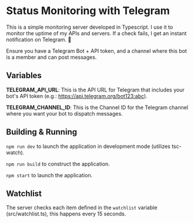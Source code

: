 # Status Monitoring with Telegram

This is a simple monitoring server developed in Typescript. I use it to monitor the uptime of my APIs and servers. If a check fails, I get an instant notification on Telegram. 🚨

Ensure you have a Telegram Bot + API token, and a channel where this bot is a member and can post messages.

## Variables

**TELEGRAM_API_URL**: This is the API URL for Telegram that includes your bot's API token (e.g.: https://api.telegram.org/bot123:abc).

**TELEGRAM_CHANNEL_ID**: This is the Channel ID for the Telegram channel where you want your bot to dispatch messages.

## Building & Running

`npm run dev` to launch the application in development mode (utilizes tsc-watch).

`npm run build` to construct the application.

`npm start` to launch the application.

## Watchlist

The server checks each item defined in the `watchlist` variable (src/watchlist.ts), this happens every 15 seconds.
